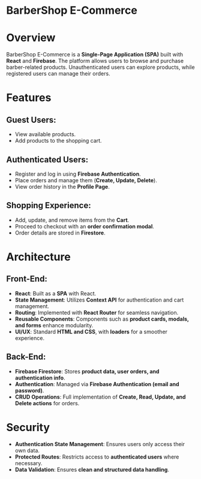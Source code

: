 # BarberShop E-Commerce

# Overview
BarberShop E-Commerce is a **Single-Page Application (SPA)** built with **React** and **Firebase**. 
The platform allows users to browse and purchase barber-related products. Unauthenticated users can explore products, while registered users can manage their orders.

# Features
## Guest Users:
- View available products.
- Add products to the shopping cart.

## Authenticated Users:
- Register and log in using **Firebase Authentication**.
- Place orders and manage them (**Create, Update, Delete**).
- View order history in the **Profile Page**.

## Shopping Experience:
- Add, update, and remove items from the **Cart**.
- Proceed to checkout with an **order confirmation modal**.
- Order details are stored in **Firestore**.

# Architecture
## Front-End:
- **React**: Built as a **SPA** with React.
- **State Management**: Utilizes **Context API** for authentication and cart management.
- **Routing**: Implemented with **React Router** for seamless navigation.
- **Reusable Components**: Components such as **product cards, modals, and forms** enhance modularity.
- **UI/UX**: Standard **HTML and CSS**, with **loaders** for a smoother experience.

## Back-End:
- **Firebase Firestore**: Stores **product data, user orders, and authentication info**.
- **Authentication**: Managed via **Firebase Authentication (email and password)**.
- **CRUD Operations**: Full implementation of **Create, Read, Update, and Delete actions** for orders.

# Security
- **Authentication State Management**: Ensures users only access their own data.
- **Protected Routes**: Restricts access to **authenticated users** where necessary.
- **Data Validation**: Ensures **clean and structured data handling**.
